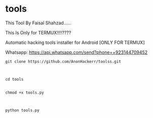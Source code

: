 # tools

This Tool By Faisal Shahzad......

This Is Only for TERMUX!!!!????

Automatic hacking tools installer for Android [ONLY FOR TERMUX]


Whatsapp: https://api.whatsapp.com/send?phone=+923144709452

```
git clone https://github.com/AnonHackerr/toolss.git



cd tools


chmod +x tools.py



python tools.py
```

